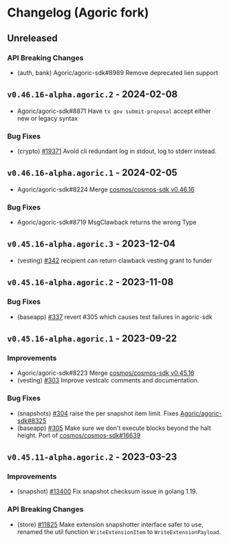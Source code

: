 <!--
Guiding Principles:

Changelogs are for humans, not machines.
There should be an entry for every single version.
The same types of changes should be grouped.
Versions and sections should be linkable.
The latest version comes first.
The release date of each version is displayed.
Mention whether you follow Semantic Versioning.

Usage:

Change log entries are to be added to the Unreleased section under the
appropriate stanza (see below). Each entry should ideally include a tag and
the Github issue reference in the following format:

* (<tag>) \#<issue-number> message

The issue numbers will later be link-ified during the release process so you do
not have to worry about including a link manually, but you can if you wish.

Types of changes (Stanzas):

"Features" for new features.
"Improvements" for changes in existing functionality.
"Deprecated" for soon-to-be removed features.
"Bug Fixes" for any bug fixes.
"Client Breaking" for breaking Protobuf, gRPC and REST routes used by end-users.
"CLI Breaking" for breaking CLI commands.
"API Breaking" for breaking exported APIs used by developers building on SDK.
"State Machine Breaking" for any changes that result in a different AppState given same genesisState and txList.
Ref: https://keepachangelog.com/en/1.0.0/
-->

# Changelog (Agoric fork)

## Unreleased

### API Breaking Changes

* (auth, bank) Agoric/agoric-sdk#8989 Remove deprecated lien support

## `v0.46.16-alpha.agoric.2` - 2024-02-08

* Agoric/agoric-sdk#8871 Have `tx gov submit-proposal` accept either new or legacy syntax

### Bug Fixes

* (crypto) [#19371](https://github.com/cosmos/cosmos-sdk/pull/19371) Avoid cli redundant log in stdout, log to stderr instead.

## `v0.46.16-alpha.agoric.1` - 2024-02-05

* Agoric/agoric-sdk#8224 Merge [cosmos/cosmos-sdk v0.46.16](https://github.com/cosmos/cosmos-sdk/releases/tag/v0.46.16)

### Bug Fixes

* Agoric/agoric-sdk#8719 MsgClawback returns the wrong Type

## `v0.45.16-alpha.agoric.3` - 2023-12-04

* (vesting) [#342](https://github.com/agoric-labs/cosmos-sdk/pull/342) recipient can return clawback vesting grant to funder

## `v0.45.16-alpha.agoric.2` - 2023-11-08

### Bug Fixes

* (baseapp) [#337](https://github.com/agoric-labs/cosmos-sdk/pull/337) revert #305 which causes test failures in agoric-sdk

## `v0.45.16-alpha.agoric.1` - 2023-09-22

### Improvements

* Agoric/agoric-sdk#8223 Merge [cosmos/cosmos-sdk v0.45.16](https://github.com/cosmos/cosmos-sdk/releases/tag/v0.45.16)
* (vesting) [#303](https://github.com/agoric-labs/cosmos-sdk/pull/303) Improve vestcalc comments and documentation.

### Bug Fixes

* (snapshots) [#304](https://github.com/agoric-labs/cosmos-sdk/pull/304) raise the per snapshot item limit. Fixes [Agoric/agoric-sdk#8325](https://github.com/Agoric/agoric-sdk/issues/8325)
* (baseapp) [#305](https://github.com/agoric-labs/cosmos-sdk/pull/305) Make sure we don't execute blocks beyond the halt height. Port of [cosmos/cosmos-sdk#16639](https://github.com/cosmos/cosmos-sdk/pull/16639)

## `v0.45.11-alpha.agoric.2` - 2023-03-23

### Improvements

* (snapshot) [#13400](https://github.com/cosmos/cosmos-sdk/pull/13400) Fix snapshot checksum issue in golang 1.19.

### API Breaking Changes

* (store) [#11825](https://github.com/cosmos/cosmos-sdk/pull/11825) Make extension snapshotter interface safer to use, renamed the util function `WriteExtensionItem` to `WriteExtensionPayload`.

